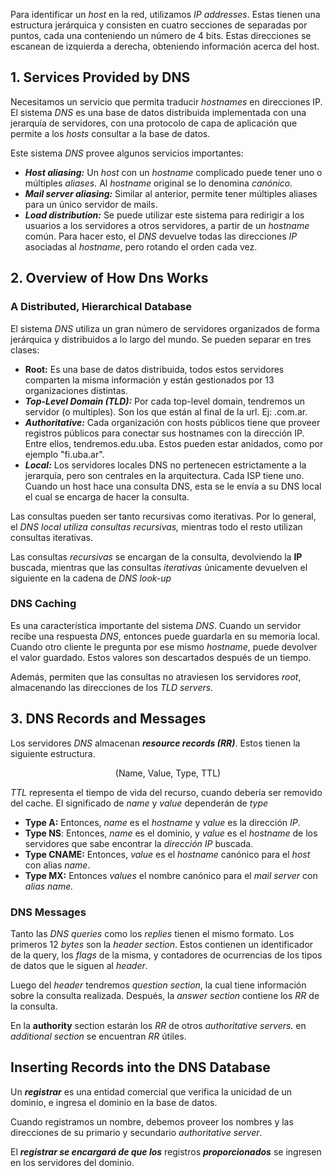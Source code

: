 Para identificar un *host* en la red, utilizamos *IP addresses*. Estas tienen una estructura jerárquica y consisten en cuatro secciones de separadas por puntos, cada una conteniendo un número de 4 bits. Estas direcciones se escanean de izquierda a derecha, obteniendo información acerca del host.

## 1. Services Provided by DNS

Necesitamos un servicio que permita traducir *hostnames* en direcciones IP. El sistema *DNS* es una base de datos distribuida implementada con una jerarquía de servidores, con una protocolo de capa de aplicación que permite a los *hosts* consultar a la base de datos.

Este sistema *DNS* provee algunos servicios importantes:

- ***Host aliasing:*** Un *host* con un *hostname* complicado puede tener uno o múltiples *aliases.* Al *hostname* original se lo denomina *canónico.*
- ***Mail server aliasing:*** Similar al anterior, permite tener múltiples aliases para un único servidor de mails.
- ***Load distribution:*** Se puede utilizar este sistema para redirigir a los usuarios a los servidores a otros servidores, a partir de un *hostname* común. Para hacer esto, el *DNS* devuelve todas las direcciones *IP* asociadas al *hostname*, pero rotando el orden cada vez.

## 2. Overview of How Dns Works

### A Distributed, Hierarchical Database

El sistema *DNS* utiliza un gran número de servidores organizados de forma jerárquica y distribuidos a lo largo del mundo. Se pueden separar en tres clases:

- **Root:** Es una base de datos distribuida, todos estos servidores comparten la misma información y están gestionados por 13 organizaciones distintas.
- ***Top-Level Domain (TLD):*** Por cada top-level domain, tendremos un servidor (o multiples). Son los que están al final de la url. Ej: .com.ar.
- ***Authoritative:*** Cada organización con hosts públicos tiene que proveer registros públicos para conectar sus hostnames con la dirección IP. Entre ellos, tendremos.edu.uba. Estos pueden estar anidados, como por ejemplo "fi.uba.ar".
- ***Local:*** Los servidores locales DNS no pertenecen estrictamente a la jerarquía, pero son centrales en la arquitectura. Cada ISP tiene uno. Cuando un host hace una consulta DNS, esta se le envía a su DNS local el cual se encarga de hacer la consulta.

Las consultas pueden ser tanto recursivas como iterativas. Por lo general, el *DNS local utiliza consultas recursivas,* mientras todo el resto utilizan consultas iterativas.

Las consultas *recursivas* se encargan de la consulta, devolviendo la **IP** buscada, mientras que las consultas *iterativas* únicamente devuelven el siguiente en la cadena de *DNS look-up*

### DNS Caching

Es una característica importante del sistema *DNS*. Cuando un servidor recibe una respuesta *DNS*, entonces puede guardarla en su memoria local. Cuando otro cliente le pregunta por ese mismo *hostname*, puede devolver el valor guardado. Estos valores son descartados después de un tiempo.

Además, permiten que las consultas no atraviesen los servidores *root*, almacenando las direcciones de los *TLD servers.*

## 3. DNS Records and Messages

Los servidores *DNS* almacenan ***resource records (RR)***. Estos tienen la siguiente estructura.

$$
\text{(Name, Value, Type, TTL)}
$$

*TTL* representa el tiempo de vida del recurso, cuando debería ser removido del cache. El significado de *name* y *value* dependerán de *type*

- **Type A:** Entonces, *name* es el *hostname* y *value* es la dirección *IP*.
- **Type NS**: Entonces, *name* es el dominio, y *value* es el *hostname* de los servidores que sabe encontrar la *dirección IP* buscada.
- **Type CNAME:** Entonces, *value* es el *hostname* canónico para el *host* con alias *name*.
- **Type MX:** Entonces *values* el nombre canónico para el *mail server* con *alias name.*

### DNS Messages

Tanto las *DNS queries* como los *replies* tienen el mismo formato. Los primeros 12 *bytes* son la *header section*. Estos contienen un identificador de la query, los *flags* de la misma, y contadores de ocurrencias de los tipos de datos que le siguen al *header*.

Luego del *header* tendremos *question section*, la cual tiene información sobre la consulta realizada. Después, la *answer section* contiene los *RR* de la consulta.

En la **authority** section estarán los *RR* de otros *authoritative servers.* en *additional section* se encuentran *RR* útiles.

## Inserting Records into the DNS Database

Un ***registrar*** es una entidad comercial que verifica la unicidad de un dominio, e ingresa el dominio en la base de datos.

Cuando registramos un nombre, debemos proveer los nombres y las direcciones de su primario y secundario *authoritative server*.

El ***registrar se encargará de que los*** registros ***proporcionados*** se ingresen en los servidores del dominio.
